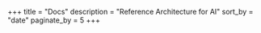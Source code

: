 +++
title = "Docs"
description = "Reference Architecture for AI"
sort_by = "date"
paginate_by = 5
+++
